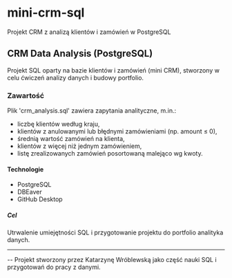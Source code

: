 
# mini-crm-sql
Projekt CRM z analizą klientów i zamówień w PostgreSQL

## CRM Data Analysis (PostgreSQL)

Projekt SQL oparty na bazie klientów i zamówień (mini CRM), stworzony w celu ćwiczeń analizy danych i budowy portfolio.

### Zawartość
Plik 'crm_analysis.sql' zawiera zapytania analityczne, m.in.:
- liczbę klientów według kraju,
- klientów z anulowanymi lub błędnymi zamówieniami (np. amount ≤ 0),
- średnią wartość zamówień na klienta,
- klientów z więcej niż jednym zamówieniem,
- listę zrealizowanych zamówień posortowaną malejąco wg kwoty.

#### Technologie
- PostgreSQL
- DBEaver
- GitHub Desktop

##### Cel
Utrwalenie umiejętności SQL i przygotowanie projektu do portfolio analityka danych.

---

-- Projekt stworzony przez Katarzynę Wróblewską jako część nauki SQL i przygotowań do pracy z danymi.
